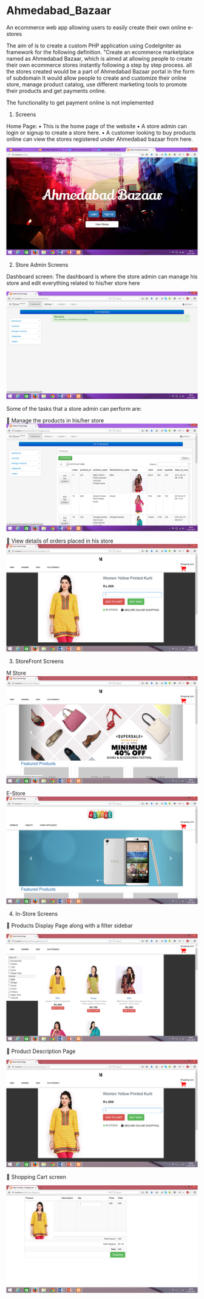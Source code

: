 # Ahmedabad_Bazaar
An ecommerce web app allowing users to easily create their own online e-stores 


The aim of is to create a custom PHP application using CodeIgniter as framework for the following definition.
"Create an ecommerce marketplace named as Ahmedabad Bazaar, which is aimed at allowing people to create their own ecommerce stores instantly following a step by step process. all the stores created would be a part of Ahmedabad Bazaar portal in the form of subdomain
It would allow people to create and customize their online store, manage product catalog, use different marketing tools to promote their products and get payments online.

The functionality to get payment online is not implemented

1. Screens
 
Home Page:
•	This is the home page of the website
•	A store admin can login or signup to  create a store here.
•	A customer looking to buy products online can view the stores registered under Ahmedabad bazaar from here.

![Homepage](Screenshots/homepage.png)

2. Store Admin Screens

Dashboard screen:
The dashboard is where the store admin can manage his store and edit everything related to his/her store here
 
![Homepage](Screenshots/adminscreen.png)


Some of the tasks that a store admin can perform are:

	Manage the products in his/her store
![Homepage](Screenshots/manageproducts.png) 



	View details of orders placed in his store
![Homepage](Screenshots/productDescriptionpage.png) 




3. StoreFront Screens


M Store 
![Homepage](Screenshots/mstore.png) 



E-Store
![Homepage](Screenshots/estore.png)






4. In-Store Screens

	Products Display Page along with a filter sidebar

![Homepage](Screenshots/productDisplayPage.png)


	Product Description Page

![Homepage](Screenshots/productDescriptionpage.png)


	Shopping Cart screen

![Homepage](Screenshots/shoppingCartscreen.png) 













